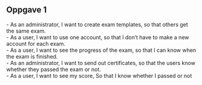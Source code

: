 ## Oppgave 1
<p>
- As an administrator, I want to create exam templates, so that others get the same exam.<br>
- As a user, I want to use one account, so that I don’t have to make a new account for each exam.<br>
- As a user, I want to see the progress of the exam, so that I can know when the exam is finished.<br>
- As an administrator, I want to send out certificates, so that the users know whether they passed the exam or not.<br>
- As a user, I want to see my score, So that I know whether I passed or not
</p>
